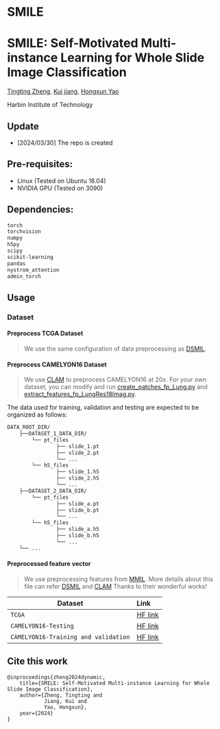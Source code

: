 # SMILE
# SMILE: Self-Motivated Multi-instance Learning for Whole Slide Image Classification


[Tingting Zheng](https://scholar.google.com/citations?user=AJ5zl-wAAAAJ&hl=zh-CN), [Kui jiang](https://scholar.google.com/citations?user=AbOLE9QAAAAJ&hl=en&oi=ao), [Hongxun Yao](https://scholar.google.com/citations?user=aOMFNFsAAAAJ)

Harbin Institute of Technology
## Update
- [2024/03/30] The repo is created

## Pre-requisites:
* Linux (Tested on Ubuntu 18.04)
* NVIDIA GPU (Tested on 3090)

## Dependencies:
```bash
torch
torchvision
numpy
h5py
scipy
scikit-learning
pandas
nystrom_attention
admin_torch
```

## Usage
  ### Dataset

   #### Preprocess TCGA Dataset

>We use the same configuration of data preprocessing as [DSMIL](https://github.com/binli123/dsmil-wsi).

   #### Preprocess CAMELYON16 Dataset

>We use [CLAM](https://github.com/mahmoodlab/CLAM/tree/master) to preprocess CAMELYON16 at 20x.
>For your own dataset, you can modify and run [create_patches_fp_Lung.py](https://github.com/titizheng/PAMIL/blob/main/slide_preproce/create_patches_fp_Lung.py) and [extract_features_fp_LungRes18Imag.py](https://github.com/titizheng/PAMIL/blob/main/slide_preproce/extract_features_fp_LungRes18Imag.py).


The data used for training, validation and testing are expected to be organized as follows:
```bash
DATA_ROOT_DIR/
    ├──DATASET_1_DATA_DIR/
        └── pt_files
                ├── slide_1.pt
                ├── slide_2.pt
                └── ...
        └── h5_files
                ├── slide_1.h5
                ├── slide_2.h5
                └── ...
    ├──DATASET_2_DATA_DIR/
        └── pt_files
                ├── slide_a.pt
                ├── slide_b.pt
                └── ...
        └── h5_files
                ├── slide_a.h5
                ├── slide_b.h5
                └── ...
    └── ...
```


   #### Preprocessed feature vector

>We use preprocessing features from [MMIL](https://github.com/hustvl/MMIL-Transformer?tab=readme-ov-file). More details about this file can refer [DSMIL](https://github.com/binli123/dsmil-wsi) and [CLAM](https://github.com/mahmoodlab/CLAM/tree/master) Thanks to their wonderful works!

<div align="center">
  
| Dataset | Link | 
|------------|:-----|
| `TCGA`|[HF link](https://pan.quark.cn/s/e3d80653294d)
| `CAMELYON16-Testing`|[HF link](https://pan.quark.cn/s/0000a04c9895)
| `CAMELYON16-Training and validation`|[HF link](https://pan.quark.cn/s/0877b64faf78)
</div>


## Cite this work

```
@inproceedings{zheng2024dynamic,
    title={SMILE: Self-Motivated Multi-instance Learning for Whole Slide Image Classification},
    author={Zheng, Tingting and
            Jiang, Kui and
            Yao, Hongxun},
    year={2024}
}
```

